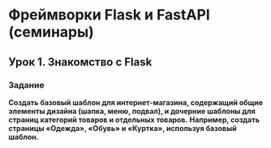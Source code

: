 # Фреймворки Flask и FastAPI (семинары)
## Урок 1. Знакомство с Flask

### Задание
**Создать базовый шаблон для интернет-магазина, содержащий общие элементы дизайна (шапка, меню, подвал),
и дочерние шаблоны для страниц категорий товаров и отдельных товаров.**
**Например, создать страницы «Одежда», «Обувь» и «Куртка», используя базовый шаблон.**